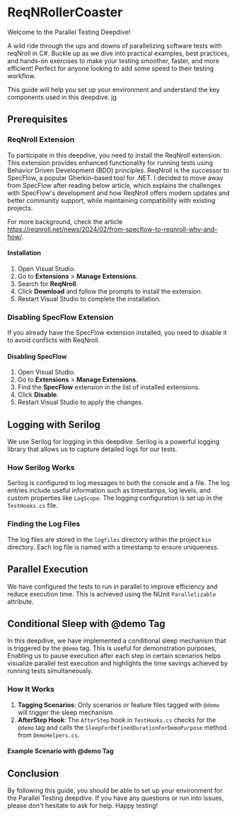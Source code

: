 # ReqNRollerCoaster
Welcome to the Parallel Testing Deepdive!

A wild ride through the ups and downs of parallelizing software tests with reqNroll in C#. Buckle up as we dive into practical examples, best practices, and hands-on exercises to make your testing smoother, faster, and more efficient! Perfect for anyone looking to add some speed to their testing workflow.

This guide will help you set up your environment and understand the key components used in this deepdive. jg

## Prerequisites

### ReqNroll Extension

To participate in this deepdive, you need to install the ReqNroll extension. This extension provides enhanced functionality for running tests using Behavior Driven Development (BDD) principles. ReqNroll is the successor to SpecFlow, a popular Gherkin-based tool for .NET. I decided to move away from SpecFlow after reading below article, which explains the challenges with SpecFlow's development and how ReqNroll offers modern updates and better community support, while maintaining compatibility with existing projects.

For more background, check the article https://reqnroll.net/news/2024/02/from-specflow-to-reqnroll-why-and-how/.

#### Installation

1. Open Visual Studio.
2. Go to **Extensions** > **Manage Extensions**.
3. Search for **ReqNroll**.
4. Click **Download** and follow the prompts to install the extension.
5. Restart Visual Studio to complete the installation.

### Disabling SpecFlow Extension

If you already have the SpecFlow extension installed, you need to disable it to avoid conflicts with ReqNroll.

#### Disabling SpecFlow

1. Open Visual Studio.
2. Go to **Extensions** > **Manage Extensions**.
3. Find the **SpecFlow** extension in the list of installed extensions.
4. Click **Disable**.
5. Restart Visual Studio to apply the changes.

## Logging with Serilog

We use Serilog for logging in this deepdive. Serilog is a powerful logging library that allows us to capture detailed logs for our tests.

### How Serilog Works

Serilog is configured to log messages to both the console and a file. The log entries include useful information such as timestamps, log levels, and custom properties like `LogScope`. The logging configuration is set up in the `TestHooks.cs` file.

### Finding the Log Files

The log files are stored in the `logfiles` directory within the project `bin` directory. Each log file is named with a timestamp to ensure uniqueness.

## Parallel Execution

We have configured the tests to run in parallel to improve efficiency and reduce execution time. This is achieved using the NUnit `Parallelizable` attribute.

## Conditional Sleep with @demo Tag

In this deepdive, we have implemented a conditional sleep mechanism that is triggered by the `@demo` tag. This is useful for demonstration purposes, Enabling us to pause execution after each step in certain scenarios helps visualize parallel test execution and highlights the time savings achieved by running tests simultaneously.

### How It Works

1. **Tagging Scenarios**: Only scenarios or feature files tagged with `@demo` will trigger the sleep mechanism.
2. **AfterStep Hook**: The `AfterStep` hook in `TestHooks.cs` checks for the `@demo` tag and calls the `SleepForDefinedDurationForDemoPurpose` method from `DemoHelpers.cs`.

#### Example Scenario with @demo Tag

## Conclusion

By following this guide, you should be able to set up your environment for the Parallel Testing deepdive. If you have any questions or run into issues, please don't hesitate to ask for help. Happy testing!


